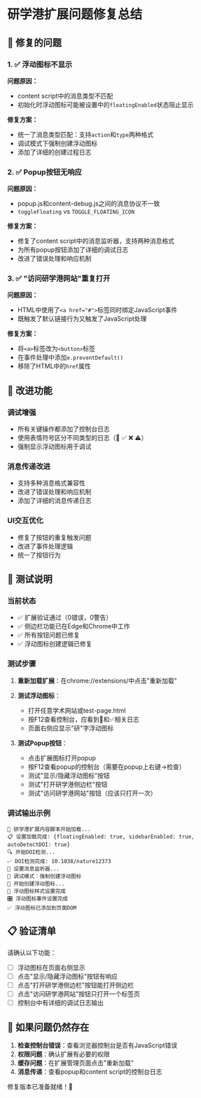 # 研学港扩展问题修复总结

## 🔧 修复的问题

### 1. ✅ 浮动图标不显示
**问题原因：**
- content script中的消息类型不匹配
- 初始化时浮动图标可能被设置中的`floatingEnabled`状态阻止显示

**修复方案：**
- 统一了消息类型匹配：支持`action`和`type`两种格式
- 调试模式下强制创建浮动图标
- 添加了详细的创建过程日志

### 2. ✅ Popup按钮无响应  
**问题原因：**
- popup.js和content-debug.js之间的消息协议不一致
- `toggleFloating` vs `TOGGLE_FLOATING_ICON`

**修复方案：**
- 修复了content script中的消息监听器，支持两种消息格式
- 为所有popup按钮添加了详细的调试日志
- 改进了错误处理和响应机制

### 3. ✅ "访问研学港网站"重复打开
**问题原因：**
- HTML中使用了`<a href="#">`标签同时绑定JavaScript事件
- 既触发了默认链接行为又触发了JavaScript处理

**修复方案：**
- 将`<a>`标签改为`<button>`标签
- 在事件处理中添加`e.preventDefault()`
- 移除了HTML中的`href`属性

## 🚀 改进功能

### 调试增强
- 所有关键操作都添加了控制台日志
- 使用表情符号区分不同类型的日志（🚀 ✅ ❌ ⚠️）
- 强制显示浮动图标用于调试

### 消息传递改进
- 支持多种消息格式兼容性
- 改进了错误处理和响应机制
- 添加了详细的消息传递日志

### UI交互优化
- 修复了按钮的重复触发问题
- 改进了事件处理逻辑
- 统一了按钮行为

## 🧪 测试说明

### 当前状态
- ✅ 扩展验证通过（0错误，0警告）
- ✅ 侧边栏功能已在Edge和Chrome中工作
- ✅ 所有按钮问题已修复
- ✅ 浮动图标创建逻辑已修复

### 测试步骤
1. **重新加载扩展**：在chrome://extensions/中点击"重新加载"
2. **测试浮动图标**：
   - 打开任意学术网站或test-page.html
   - 按F12查看控制台，应看到🚀和✅相关日志
   - 页面右侧应显示"研"字浮动图标

3. **测试Popup按钮**：
   - 点击扩展图标打开popup
   - 按F12查看popup的控制台（需要在popup上右键->检查）
   - 测试"显示/隐藏浮动图标"按钮
   - 测试"打开研学港侧边栏"按钮
   - 测试"访问研学港网站"按钮（应该只打开一次）

### 调试输出示例
```
🚀 研学港扩展内容脚本开始加载...
📋 设置加载完成: {floatingEnabled: true, sidebarEnabled: true, autoDetectDOI: true}
🔍 开始DOI检测...
✅ DOI检测完成: 10.1038/nature12373
📡 设置消息监听器...
🔧 调试模式：强制创建浮动图标
🔨 开始创建浮动图标...
📐 浮动图标样式设置完成
🎛️ 浮动图标事件设置完成
✅ 浮动图标已添加到页面DOM
```

## 📋 验证清单

请确认以下功能：
- [ ] 浮动图标在页面右侧显示
- [ ] 点击"显示/隐藏浮动图标"按钮有响应
- [ ] 点击"打开研学港侧边栏"按钮能打开侧边栏
- [ ] 点击"访问研学港网站"按钮只打开一个标签页
- [ ] 控制台中有详细的调试日志输出

## 🔄 如果问题仍然存在

1. **检查控制台错误**：查看浏览器控制台是否有JavaScript错误
2. **权限问题**：确认扩展有必要的权限
3. **缓存问题**：在扩展管理页面点击"重新加载"
4. **消息传递**：查看popup和content script的控制台日志

修复版本已准备就绪！🎉